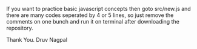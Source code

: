 If you want to practice basic javascript concepts then goto src/new.js and there are many codes seperated by 4 or 5 lines,
so just remove the comments on one bunch and run it on terminal after downloading the repository.

Thank You.
Druv Nagpal